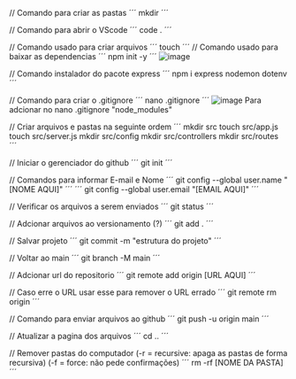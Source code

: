 // Comando para criar as pastas
´´´
mkdir
´´´

// Comando para abrir o VScode
´´´
code .
´´´

// Comando usado para criar arquivos
´´´
touch
´´´
// Comando usado para baixar as dependencias
´´´
npm init -y
´´´
![image](https://github.com/HenriqueSENAC/projetoBackend/assets/117770107/0daff42b-cff5-4692-bf25-e1d2ea581a89)

// Comando instalador do pacote express
´´´
npm i express nodemon dotenv
´´´

// Comando para criar o .gitignore
´´´
nano .gitignore
´´´
![image](https://github.com/HenriqueSENAC/projetoBackend/assets/117770107/ae2f44ba-171c-4b07-aa54-ca1fd25224a0)
Para adcionar no nano .gitignore "node_modules" 

// Criar arquivos e pastas na seguinte ordem
´´´
mkdir src
touch src/app.js
touch src/server.js
mkdir src/config
mkdir src/controllers
mkdir src/routes
´´´

// Iniciar o gerenciador do github
´´´
git init
´´´

// Comandos para informar E-mail e Nome
´´´
git config --global user.name "[NOME AQUI]"
´´´
´´´
git config --global user.email "[EMAIL AQUI]"
´´´

// Verificar os arquivos a serem enviados
´´´
git status
´´´

// Adcionar arquivos ao versionamento (?)
´´´
git add .
´´´

// Salvar projeto
´´´
git commit -m "estrutura do projeto"
´´´

// Voltar ao main
´´´
git branch -M main
´´´

// Adcionar url do repositorio
´´´
git remote add origin [URL AQUI]
´´´

// Caso erre o URL usar esse para remover o URL errado
´´´
git remote rm origin
´´´

// Comando para enviar arquivos ao github
´´´
git push -u origin main
´´´

// Atualizar a pagina dos arquivos
´´´
cd ..
´´´

// Remover pastas do computador (-r = recursive: apaga as pastas de forma recursiva) (-f = force: não pede confirmações)
´´´
rm -rf [NOME DA PASTA]
´´´

